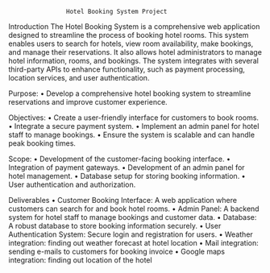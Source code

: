 					Hotel Booking System Project
Introduction
The Hotel Booking System is a comprehensive web application designed to streamline the
process of booking hotel rooms. This system enables users to search for hotels, view room
availability, make bookings, and manage their reservations. It also allows hotel
administrators to manage hotel information, rooms, and bookings. The system integrates
with several third-party APIs to enhance functionality, such as payment processing,
location services, and user authentication.

Purpose:
• Develop a comprehensive hotel booking system to streamline reservations and
improve customer experience.

Objectives:
• Create a user-friendly interface for customers to book rooms.
• Integrate a secure payment system.
• Implement an admin panel for hotel staff to manage bookings.
• Ensure the system is scalable and can handle peak booking times.

Scope:
• Development of the customer-facing booking interface.
• Integration of payment gateways.
• Development of an admin panel for hotel management.
• Database setup for storing booking information.
• User authentication and authorization.

Deliverables
• Customer Booking Interface: A web application where customers can search for and book hotel rooms.
• Admin Panel: A backend system for hotel staff to manage bookings and customer data.
• Database: A robust database to store booking information securely.
• User Authentication System: Secure login and registration for users.
• Weather integration: finding out weather forecast at hotel location
• Mail integration: sending e-mails to customers for booking invoice
• Google maps integration: finding out location of the hotel
